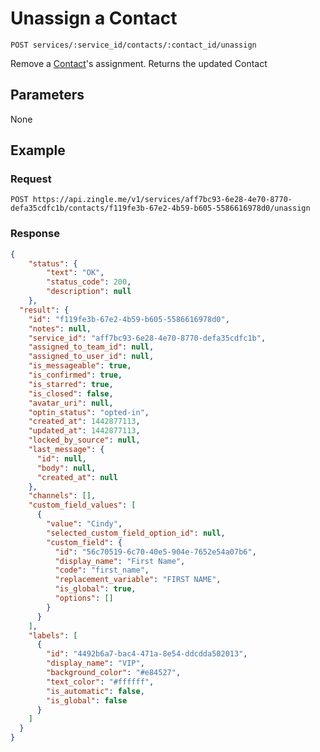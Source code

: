 # Unassign a Contact

    POST services/:service_id/contacts/:contact_id/unassign
    
Remove a [Contact]'s assignment.  Returns the updated Contact

## Parameters
None

## Example
### Request

    POST https://api.zingle.me/v1/services/aff7bc93-6e28-4e70-8770-defa35cdfc1b/contacts/f119fe3b-67e2-4b59-b605-5586616978d0/unassign

### Response
``` json
{
    "status": {
        "text": "OK",
        "status_code": 200,
        "description": null
    },
  "result": {
    "id": "f119fe3b-67e2-4b59-b605-5586616978d0",
    "notes": null,
    "service_id": "aff7bc93-6e28-4e70-8770-defa35cdfc1b",
    "assigned_to_team_id": null,
    "assigned_to_user_id": null,
    "is_messageable": true,
    "is_confirmed": true,
    "is_starred": true,
    "is_closed": false,
    "avatar_uri": null,
    "optin_status": "opted-in",
    "created_at": 1442877113,
    "updated_at": 1442877113,
    "locked_by_source": null,
    "last_message": {
      "id": null,
      "body": null,
      "created_at": null
    },
    "channels": [],
    "custom_field_values": [
      {
        "value": "Cindy",
        "selected_custom_field_option_id": null,
        "custom_field": {
          "id": "56c70519-6c70-40e5-904e-7652e54a07b6",
          "display_name": "First Name",
          "code": "first_name",
          "replacement_variable": "FIRST NAME",
          "is_global": true,
          "options": []
        }
      }
    ],
    "labels": [
      {
        "id": "4492b6a7-bac4-471a-8e54-ddcdda502013",
        "display_name": "VIP",
        "background_color": "#e84527",
        "text_color": "#ffffff",
        "is_automatic": false,
        "is_global": false        
      }
    ]
  }
}
```
[Contact]: README.md
